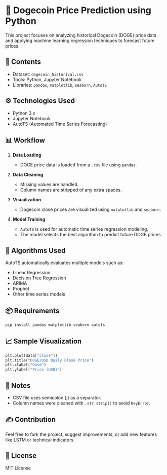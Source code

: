 
# 🐶 Dogecoin Price Prediction using Python

This project focuses on analyzing historical Dogecoin (DOGE) price data and applying machine learning regression techniques to forecast future prices.

## 📁 Contents

- Dataset: `dogecoin_historical.csv`
- Tools: Python, Jupyter Notebook
- Libraries: `pandas`, `matplotlib`, `seaborn`, `AutoTS`

## ⚙️ Technologies Used

- Python 3.x
- Jupyter Notebook
- AutoTS (Automated Time Series Forecasting)

## 📊 Workflow

1. **Data Loading**
   - DOGE price data is loaded from a `.csv` file using `pandas`.

2. **Data Cleaning**
   - Missing values are handled.
   - Column names are stripped of any extra spaces.

3. **Visualization**
   - Dogecoin close prices are visualized using `matplotlib` and `seaborn`.

4. **Model Training**
   - `AutoTS` is used for automatic time series regression modeling.
   - The model selects the best algorithm to predict future DOGE prices.

## 🧠 Algorithms Used

AutoTS automatically evaluates multiple models such as:
- Linear Regression
- Decision Tree Regression
- ARIMA
- Prophet
- Other time series models

## 📦 Requirements

```bash
pip install pandas matplotlib seaborn autots
```

## 📈 Sample Visualization

```python
plt.plot(data["close"])
plt.title("DOGE/USD Daily Close Price")
plt.xlabel("Date")
plt.ylabel("Price (USD)")
```

## 📌 Notes

- CSV file uses semicolon (;) as a separator.
- Column names were cleaned with `.str.strip()` to avoid `KeyError`.

## ✍️ Contribution

Feel free to fork the project, suggest improvements, or add new features like LSTM or technical indicators.

## 📜 License

MIT License

